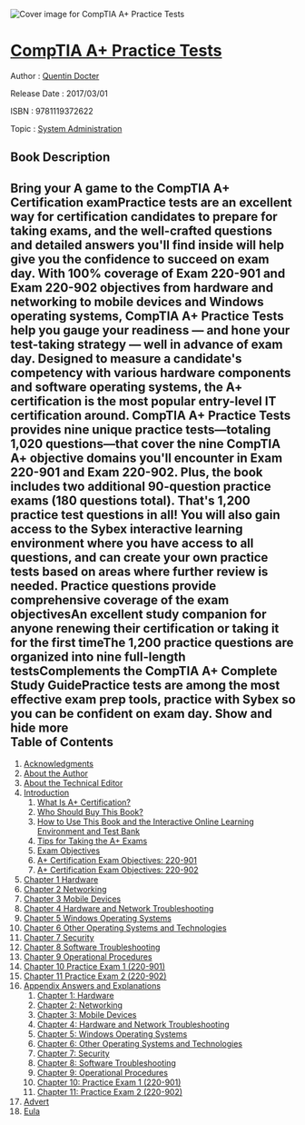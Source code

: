 ![Cover image for CompTIA A+ Practice Tests](https://imgdetail.ebookreading.net/cover/cover/system_admin/EB9781119372622.jpg)

[CompTIA A+ Practice Tests](https://ebookreading.net/view/book/CompTIA+A%2B+Practice+Tests-EB9781119372622_1.html "CompTIA A+ Practice Tests")
====================================================================================================================

Author : [Quentin Docter](https://ebookreading.net/search/author/Quentin+Docter)

Release Date : 2017/03/01

ISBN : 9781119372622

Topic : [System Administration](https://ebookreading.net/search/category/system-administration)

Book Description
-----------------

 Bring your A game to the CompTIA A+ Certification examPractice tests are an excellent way for certification candidates to prepare for taking exams, and the well-crafted questions and detailed answers you'll find inside will help give you the confidence to succeed on exam day. With 100% coverage of Exam 220-901 and Exam 220-902 objectives from hardware and networking to mobile devices and Windows operating systems, CompTIA A+ Practice Tests help you gauge your readiness — and hone your test-taking strategy — well in advance of exam day. 
Designed to measure a candidate's competency with various hardware components and software operating systems, the A+ certification is the most popular entry-level IT certification around. CompTIA A+ Practice Tests provides nine unique practice tests—totaling 1,020 questions—that cover the nine CompTIA A+ objective domains you'll encounter in Exam 220-901 and Exam 220-902. Plus, the book includes two additional 90-question practice exams (180 questions total). That's 1,200 practice test questions in all! You will also gain access to the Sybex interactive learning environment where you have access to all questions, and can create your own practice tests based on areas where further review is needed. 
Practice questions provide comprehensive coverage of the exam objectivesAn excellent study companion for anyone renewing their certification or taking it for the first timeThe 1,200 practice questions are organized into nine full-length testsComplements the CompTIA A+ Complete Study GuidePractice tests are among the most effective exam prep tools, practice with Sybex so you can be confident on exam day.
        Show and hide more                
Table of Contents
-----------------

1. [Acknowledgments](https://ebookreading.net/view/book/CompTIA+A%2B+Practice+Tests-EB9781119372622_5.html)
1. [About the Author](https://ebookreading.net/view/book/CompTIA+A%2B+Practice+Tests-EB9781119372622_6.html#ata_1)
1. [About the Technical Editor](https://ebookreading.net/view/book/CompTIA+A%2B+Practice+Tests-EB9781119372622_6.html#ata_2)
1. [Introduction](https://ebookreading.net/view/book/CompTIA+A%2B+Practice+Tests-EB9781119372622_8.html#c_1)
    1. [What Is A+ Certification?](https://ebookreading.net/view/book/CompTIA+A%2B+Practice+Tests-EB9781119372622_8.html#c_2)
    1. [Who Should Buy This Book?](https://ebookreading.net/view/book/CompTIA+A%2B+Practice+Tests-EB9781119372622_8.html#c_3)
    1. [How to Use This Book and the Interactive Online Learning Environment and Test Bank](https://ebookreading.net/view/book/CompTIA+A%2B+Practice+Tests-EB9781119372622_8.html#c_4)
    1. [Tips for Taking the A+ Exams](https://ebookreading.net/view/book/CompTIA+A%2B+Practice+Tests-EB9781119372622_8.html#c_5)
    1. [Exam Objectives](https://ebookreading.net/view/book/CompTIA+A%2B+Practice+Tests-EB9781119372622_8.html#c_6)
    1. [A+ Certification Exam Objectives: 220-901](https://ebookreading.net/view/book/CompTIA+A%2B+Practice+Tests-EB9781119372622_8.html#c_7)
    1. [A+ Certification Exam Objectives: 220-902](https://ebookreading.net/view/book/CompTIA+A%2B+Practice+Tests-EB9781119372622_8.html#c_8)
1. [Chapter 1 Hardware](https://ebookreading.net/view/book/CompTIA+A%2B+Practice+Tests-EB9781119372622_9.html)
1. [Chapter 2 Networking](https://ebookreading.net/view/book/CompTIA+A%2B+Practice+Tests-EB9781119372622_10.html)
1. [Chapter 3 Mobile Devices](https://ebookreading.net/view/book/CompTIA+A%2B+Practice+Tests-EB9781119372622_11.html)
1. [Chapter 4 Hardware and Network Troubleshooting](https://ebookreading.net/view/book/CompTIA+A%2B+Practice+Tests-EB9781119372622_12.html)
1. [Chapter 5 Windows Operating Systems](https://ebookreading.net/view/book/CompTIA+A%2B+Practice+Tests-EB9781119372622_13.html)
1. [Chapter 6 Other Operating Systems and Technologies](https://ebookreading.net/view/book/CompTIA+A%2B+Practice+Tests-EB9781119372622_14.html)
1. [Chapter 7 Security](https://ebookreading.net/view/book/CompTIA+A%2B+Practice+Tests-EB9781119372622_15.html)
1. [Chapter 8 Software Troubleshooting](https://ebookreading.net/view/book/CompTIA+A%2B+Practice+Tests-EB9781119372622_16.html)
1. [Chapter 9 Operational Procedures](https://ebookreading.net/view/book/CompTIA+A%2B+Practice+Tests-EB9781119372622_17.html)
1. [Chapter 10 Practice Exam 1 (220-901)](https://ebookreading.net/view/book/CompTIA+A%2B+Practice+Tests-EB9781119372622_18.html)
1. [Chapter 11 Practice Exam 2 (220-902)](https://ebookreading.net/view/book/CompTIA+A%2B+Practice+Tests-EB9781119372622_19.html)
1. [Appendix Answers and Explanations](https://ebookreading.net/view/book/CompTIA+A%2B+Practice+Tests-EB9781119372622_20.html)
    1. [Chapter 1: Hardware](https://ebookreading.net/view/book/CompTIA+A%2B+Practice+Tests-EB9781119372622_20.html#c_1)
    1. [Chapter 2: Networking](https://ebookreading.net/view/book/CompTIA+A%2B+Practice+Tests-EB9781119372622_20.html#c_2)
    1. [Chapter 3: Mobile Devices](https://ebookreading.net/view/book/CompTIA+A%2B+Practice+Tests-EB9781119372622_20.html#c_3)
    1. [Chapter 4: Hardware and Network Troubleshooting](https://ebookreading.net/view/book/CompTIA+A%2B+Practice+Tests-EB9781119372622_20.html#c_4)
    1. [Chapter 5: Windows Operating Systems](https://ebookreading.net/view/book/CompTIA+A%2B+Practice+Tests-EB9781119372622_20.html#c_5)
    1. [Chapter 6: Other Operating Systems and Technologies](https://ebookreading.net/view/book/CompTIA+A%2B+Practice+Tests-EB9781119372622_20.html#c_6)
    1. [Chapter 7: Security](https://ebookreading.net/view/book/CompTIA+A%2B+Practice+Tests-EB9781119372622_20.html#c_7)
    1. [Chapter 8: Software Troubleshooting](https://ebookreading.net/view/book/CompTIA+A%2B+Practice+Tests-EB9781119372622_20.html#c_8)
    1. [Chapter 9: Operational Procedures](https://ebookreading.net/view/book/CompTIA+A%2B+Practice+Tests-EB9781119372622_20.html#c_9)
    1. [Chapter 10: Practice Exam 1 (220-901)](https://ebookreading.net/view/book/CompTIA+A%2B+Practice+Tests-EB9781119372622_20.html#c_10)
    1. [Chapter 11: Practice Exam 2 (220-902)](https://ebookreading.net/view/book/CompTIA+A%2B+Practice+Tests-EB9781119372622_20.html#c_11)
1. [Advert](https://ebookreading.net/view/book/CompTIA+A%2B+Practice+Tests-EB9781119372622_21.html)
1. [Eula](https://ebookreading.net/view/book/CompTIA+A%2B+Practice+Tests-EB9781119372622_22.html)

